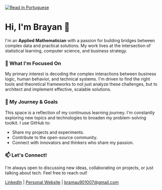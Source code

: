 

[![Read in Portuguese](https://img.shields.io/badge/Leia%20em-Português-blue)](README-pt.md)

# Hi, I'm Brayan 👋

I'm an **Applied Mathematician** with a passion for building bridges between complex data and practical solutions. My work lives at the intersection of statistical learning, computer science, and business strategy.

### 🔭 What I'm Focused On

My primary interest is decoding the complex interactions between business logic, human behavior, and technical systems. I'm driven to find the right tools and theoretical frameworks to not just analyze these challenges, but to architect and implement effective, scalable solutions.

### 🌱 My Journey & Goals

This space is a reflection of my continuous learning journey. I'm constantly exploring new topics and technologies to broaden my problem-solving toolkit. I use GitHub to:
* Share my projects and experiments.
* Contribute to the open-source community.
* Connect with innovators and thinkers who share my passion.

### 📫 Let's Connect!

I'm always open to discussing new ideas, collaborating on projects, or just talking about tech. Feel free to reach out!

[LinkedIn](https://www.linkedin.com/in/brayan-mauricio-rodriguez-garzon/) | [Personal Website](https://sites.google.com/view/brayanmauricio/about-me) | [bramau901007@gmail.com](mailto:bramau901007@gmail.com)


